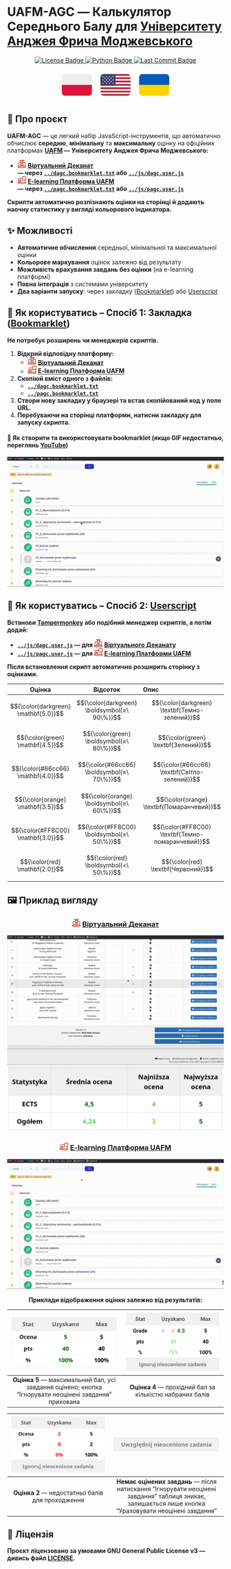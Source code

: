 # **UAFM-AGC** — **Калькулятор Середнього Балу для [Університету Анджея Фрича Моджевського](https://uafm.edu.pl/)**

<p align="center">
  <a href="https://github.com/Anghkooey/uafm_agc/blob/main/LICENSE">
    <img src="https://img.shields.io/github/license/Anghkooey/uafm_agc?style=for-the-badge" alt="License Badge">
  </a>
  <a href="https://www.python.org/">
    <img src="https://img.shields.io/badge/Python-3776AB?style=for-the-badge&logo=python&logoColor=white" alt="Python Badge">
  </a>
  <a href="https://github.com/Anghkooey/uafm_agc/commits/main">
    <img src="https://img.shields.io/github/last-commit/Anghkooey/uafm_agc?style=for-the-badge" alt="Last Commit Badge">
  </a>
</p>

<p align="center">
  <a href="pl.md"><img src="../assets/flags/pl_icon.svg" width="70" alt="Polski"></a>
  &nbsp;&nbsp;&nbsp;
  <a href="../README.md"><img src="../assets/flags/en_icon.svg" width="70" alt="English"></a>
  &nbsp;&nbsp;&nbsp;
  <a href="ua.md"><img src="../assets/flags/ua_icon.svg" width="70" alt="Українська"></a>
</p>

## 📌 **Про проєкт**

**UAFM-AGC** — це легкий набір JavaScript-інструментів, що автоматично обчислює **середню**, **мінімальну** та **максимальну** оцінку на офіційних платформах **[UAFM](https://uafm.edu.pl/) — Університету Анджея Фрича Моджевського:**

- <img src="../assets/uafm_icons/dziekanat.svg" width="20" alt="Віртуальний Деканат"> [**Віртуальний Деканат**](https://dziekanat.uafm.edu.pl)  
  **— через [`../dagc.bookmarklet.txt`](../dagc.bookmarklet.txt) або [`../js/dagc.user.js`](../js/dagc.user.js)**
- <img src="../assets/uafm_icons/platforma.svg" width="20" alt="E-learning Платформа"> [**E-learning Платформа UAFM**](https://platforma.uafm.edu.pl)  
  **— через [`../pagc.bookmarklet.txt`](../pagc.bookmarklet.txt) або [`../js/pagc.user.js`](../js/pagc.user.js)**

**Скрипти автоматично розпізнають оцінки на сторінці й додають наочну статистику у вигляді кольорового індикатора.**

## ✨ **Можливості**

- **Автоматичне обчислення** середньої, мінімальної та максимальної оцінки
- **Кольорове маркування** оцінок залежно від результату
- **Можливість врахування завдань без оцінки** (на e-learning платформі)
- **Повна інтеграція** з системами університету
- **Два варіанти запуску**: через закладку ([Bookmarklet](https://uk.wikipedia.org/wiki/%D0%91%D1%83%D0%BA%D0%BC%D0%B0%D1%80%D0%BA%D0%BB%D0%B5%D1%82)) або [Userscript](https://uk.wikipedia.org/wiki/%D0%92%D1%96%D0%BA%D1%96%D0%BF%D0%B5%D0%B4%D1%96%D1%8F:%D0%9A%D0%BE%D1%80%D0%B8%D1%81%D1%82%D1%83%D0%B2%D0%B0%D1%86%D1%8C%D0%BA%D1%96_%D1%81%D0%BA%D1%80%D0%B8%D0%BF%D1%82%D0%B8)

## 🔖 **Як користуватись – Спосіб 1: Закладка ([Bookmarklet](https://uk.wikipedia.org/wiki/%D0%91%D1%83%D0%BA%D0%BC%D0%B0%D1%80%D0%BA%D0%BB%D0%B5%D1%82))**

**Не потребує розширень чи менеджерів скриптів.**

1. **Відкрий відповідну платформу:**
   - <img src="../assets/uafm_icons/dziekanat.svg" width="20" alt="Віртуальний Деканат"> [**Віртуальний Деканат**](https://dziekanat.uafm.edu.pl)
   - <img src="../assets/uafm_icons/platforma.svg" width="20" alt="E-learning Платформа"> [**E-learning Платформа UAFM**](https://platforma.uafm.edu.pl)
2. **Скопіюй вміст одного з файлів:**
   - [**`../dagc.bookmarklet.txt`**](../dagc.bookmarklet.txt)
   - [**`../pagc.bookmarklet.txt`**](../pagc.bookmarklet.txt)
3. **Створи нову закладку у браузері та встав скопійований код у поле URL.**
4. **Перебуваючи на сторінці платформи, натисни закладку для запуску скрипта.**

#### 🔖 **Як створити та використовувати bookmarklet (якщо GIF недостатньо, переглянь [YouTube](https://www.youtube.com/watch?v=UeEU_9R_Jg0))**

![bookmarklet](../assets/gifs/bookmarklet.gif)

## 🧠 **Як користуватись – Спосіб 2: [Userscript](https://uk.wikipedia.org/wiki/%D0%92%D1%96%D0%BA%D1%96%D0%BF%D0%B5%D0%B4%D1%96%D1%8F:%D0%9A%D0%BE%D1%80%D0%B8%D1%81%D1%82%D1%83%D0%B2%D0%B0%D1%86%D1%8C%D0%BA%D1%96_%D1%81%D0%BA%D1%80%D0%B8%D0%BF%D1%82%D0%B8)**

**Встанови [Tampermonkey](https://www.tampermonkey.net/) або подібний менеджер скриптів, а потім додай:**

- **[`../js/dagc.user.js`](../js/dagc.user.js) — для <img src="../assets/uafm_icons/dziekanat.svg" width="20" alt="Деканат"> [Віртуального Деканату](https://dziekanat.uafm.edu.pl)**
- **[`../js/pagc.user.js`](../js/pagc.user.js) — для <img src="../assets/uafm_icons/platforma.svg" width="20" alt="Платформа"> [E-learning Платформи UAFM](https://platforma.uafm.edu.pl)**

**Після встановлення скрипт автоматично розширить сторінку з оцінками.**

<div align="center">

|                Оцінка                |                   Відсоток                   | Опис                                              |
| :----------------------------------: | :------------------------------------------: | :------------------------------------------------ |
| $${\color{darkgreen} \mathbf{5.0}}$$ | $${\color{darkgreen} \boldsymbol{≥\ 90\%}}$$ | $${\color{darkgreen} \textbf{Темно-зелений}}$$    |
|   $${\color{green} \mathbf{4.5}}$$   |   $${\color{green} \boldsymbol{≥\ 80\%}}$$   | $${\color{green} \textbf{Зелений}}$$              |
|  $${\color{#66cc66} \mathbf{4.0}}$$  |  $${\color{#66cc66} \boldsymbol{≥\ 70\%}}$$  | $${\color{#66cc66} \textbf{Світло-зелений}}$$     |
|  $${\color{orange} \mathbf{3.5}}$$   |  $${\color{orange} \boldsymbol{≥\ 60\%}}$$   | $${\color{orange} \textbf{Помаранчевий}}$$        |
|  $${\color{#FF8C00} \mathbf{3.0}}$$  |  $${\color{#FF8C00} \boldsymbol{≥\ 50\%}}$$  | $${\color{#FF8C00} \textbf{Темно-помаранчевий}}$$ |
|    $${\color{red} \mathbf{2.0}}$$    |    $${\color{red} \boldsymbol{<\ 50\%}}$$    | $${\color{red} \textbf{Червоний}}$$               |

</div>

## 🖼️ **Приклад вигляду**

<div align="center">

### <img src="../assets/uafm_icons/dziekanat.svg" width="20" alt="Віртуальний Деканат"> [**Віртуальний Деканат**](https://dziekanat.uafm.edu.pl)

![Віртуальний Деканат gif](../assets/gifs/dagc.gif)
![Віртуальний Деканат png](../assets/script_preview/dziekanat.png)

### <img src="../assets/uafm_icons/platforma.svg" width="20" alt="E-learning Платформа"> [**E-learning Платформа UAFM**](https://platforma.uafm.edu.pl)

![Platforma E-learningowa](../assets/gifs/pagc.gif)

**Приклади відображення оцінки залежно від результатів:**

|                       ![Оцінка 5](../assets/script_preview/platfotma/ocena_5.png)                       | ![Оцінка 4](../assets/script_preview/platfotma/ocena_4.png) |
| :-----------------------------------------------------------------------------------------------------: | :---------------------------------------------------------: |
| **Оцінка 5** — максимальний бал, усі завдання оцінено; кнопка “Ігнорувати неоцінені завдання” прихована |  **Оцінка 4** — прохідний бал за кількістю набраних балів   |

| ![Оцінка 2](../assets/script_preview/platfotma/ocena_2.png) |                                       ![Ігнорування неоцінених](../assets/script_preview/platfotma/ignore_0.png)                                       |
| :---------------------------------------------------------: | :----------------------------------------------------------------------------------------------------------------------------------------------------: |
|      **Оцінка 2** — недостатньо балів для проходження       | **Немає оцінених завдань** — після натискання “Ігнорувати неоцінені завдання” таблиця зникає, залишається лише кнопка “Ураховувати неоцінені завдання” |

</div>

## 📝 **Ліцензія**

**Проєкт ліцензовано за умовами GNU General Public License v3 — дивись файл [**LICENSE**](../LICENSE).**
